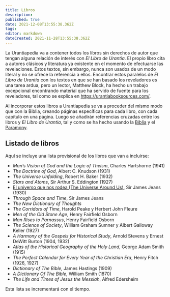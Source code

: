 ```yaml
---
title: Libros
description: 
published: true
date: 2021-12-08T13:55:38.362Z
tags: 
editor: markdown
dateCreated: 2021-11-28T13:55:38.362Z
---
```


La Urantiapedia va a contener todos los libros sin derechos de autor que tengan alguna relación de interés con _El Libro de Urantia_. El propio libro cita a autores clásicos y literatura ya existente en el momento de efectuarse las revelaciones. Estos textos, sin embargo, nunca son usados de un modo literal y no se ofrece la referencia a ellos. Encontrar estos paralelos de _El Libro de Urantia_ con los textos en que se han basado los reveladores es una tarea ardua, pero un lector, Matthew Block, ha hecho un trabajo excepcional encontrando material que ha servido de fuente para los reveladores, tal como se explica en https://urantiabooksources.com/.

Al incorporar estos libros a Urantiapedia se va a proceder del mismo modo que con la Biblia, creando páginas específicas para cada libro, con cada capítulo en una página. Luego se añadirán referencias cruzadas entre los libros y _El Libro de Urantia_, tal y como se ha hecho usando la [Biblia](/es/Bible) y el [Paramony](https://urantia-book.org/urantiabook/paramony/).

## Listado de libros

Aquí se incluye una lista provisional de los libros que van a incluirse:

- _Man’s Vision of God and the Logic of Theism_, Charles Hartshorne (1941)
- _The Doctrine of God_, Albert C. Knudson (1931)
- _The Universe Unfolding_, Robert H. Baker (1932)
- _Stars and Atoms_, Sir Arthur S. Eddington (1927)
- [El universo que nos rodea (The Universe Around Us)](/es/book/Sir_James_Jeans/The_Universe_Around_Us/Index), Sir James Jeans (1930)
- _Through Space and Time_, Sir James Jeans
- _The New Dictionary of Thoughts_
- _The Corridors of Time_, Harold Peake y Herbert John Fleure
- _Men of the Old Stone Age_, Henry Fairfield Osborn
- _Man Rises to Parnassus_, Henry Fairfield Osborn
- _The Science of Society_, William Graham Sumner y Albert Galloway Keller (1927)
- _A Harmony of the Gospels for Historical Study_, Arnold Stevens y Ernest DeWitt Burton (1904, 1932)
- _Atlas of the Historical Geography of the Holy Land_, George Adam Smith (1915)
- _The Perfect Calendar for Every Year of the Christian Era_, Henry Fitch (1926, 1927)
- _Dictionary of The Bible_, James Hastings (1909)
- _A Dictionary Of The Bible_, William Smith (1870)
- _The Life and Times of Jesus the Messiah_, Alfred Edersheim

Esta lista se incrementará con el tiempo.